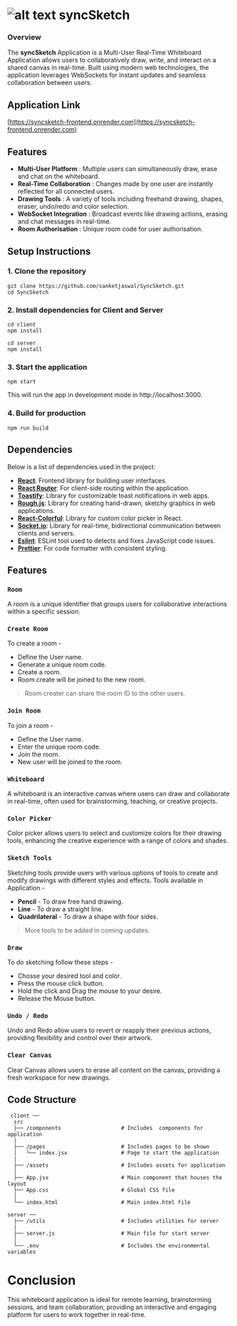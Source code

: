# ![alt text](https://img.icons8.com/color/40/sign-up.png) syncSketch 

### Overview

The **syncSketch** Application is a Multi-User Real-Time Whiteboard Application allows users to collaboratively draw, write, and interact on a shared canvas in real-time. Built using modern web technologies, the application leverages WebSockets for instant updates and seamless collaboration between users.

## Application Link

[https://syncsketch-frontend.onrender.com](https://syncsketch-frontend.onrender.com)

## Features

- **Multi-User Platform** : Multiple users can simultaneously draw, erase and chat on the whiteboard.
- **Real-Time Collaboration** : Changes made by one user are instantly reflected for all connected users.
- **Drawing Tools** : A variety of tools including freehand drawing, shapes, eraser, undo/redo and color selection.
- **WebSocket Integration** : Broadcast events like drawing actions, erasing and chat messages in real-time.
- **Room Authorisation** : Unique room code for user authorisation.


## Setup Instructions

### 1. Clone the repository

```shell
git clone https://github.com/sanketjaswal/SyncSketch.git
cd SyncSketch
```

### 2. Install dependencies for Client and Server

```shell
cd client
npm install

cd server
npm install
```

### 3. Start the application

```shell
npm start
```

This will run the app in development mode in http://localhost:3000.

### 4. Build for production

```shell
npm run build
```

## Dependencies

Below is a list of dependencies used in the project:

- **[React](https://www.npmjs.com/package/react)**: Frontend library for building user interfaces.
- **[React Router](https://www.npmjs.com/package/react-router-dom)**: For client-side routing within the application.
- **[Toastify](https://www.npmjs.com/package/toastify)**: Library for customizable toast notifications in web apps.
- **[Rough.js](https://roughjs.com/)**: Library for creating hand-drawn, sketchy graphics in web applications.
- **[React-Colorful](https://www.npmjs.com/package/react-colorful)**: Library for custom color picker in React.
- **[Socket.io](https://www.npmjs.com/package/scoketio)**: Library for real-time, bidirectional communication between clients and servers.
- **[Eslint](https://www.npmjs.com/package/eslint)**: ESLint tool used to detects and fixes JavaScript code issues.
- **[Prettier](https://www.npmjs.com/package/prettier)**: For code formatter with consistent styling.

## Features

### `Room` 

A room is a unique identifier that groups users for collaborative interactions within a specific session.

### `Create Room`

To create a room -
   - Define the User name.
   - Generate a unique room code.
   - Create a room. 
   - Room create will be joined to the new room.
 
> Room creater can share the room ID to the other users.

### `Join Room`

To join a room -
   - Define the User name.
   - Enter the unique room code.
   - Join the room. 
   - New user will be joined to the room.

### `Whiteboard`

A whiteboard is an interactive canvas where users can draw and collaborate in real-time, often used for brainstorming, teaching, or creative projects.

### `Color Picker`

Color picker allows users to select and customize colors for their drawing tools, enhancing the creative experience with a range of colors and shades.

### `Sketch Tools`

Sketching tools provide users with various options of tools to create and modify drawings with different styles and effects.
Tools available in Application -
   - **Pencil** - To draw free hand drawing.
   - **Line** - To draw a straight line.
   - **Quadrilateral** - To draw a shape with four sides.

> More tools to be added in coming updates.

### `Draw`

To do sketching follow these steps -
   - Chosse your desired tool and color.
   - Press the mouse click button.
   - Hold the click and Drag the mouse to your desire. 
   - Release the Mouse button.

### `Undo / Redo`

Undo and Redo allow users to revert or reapply their previous actions, providing flexibility and control over their artwork.

### `Clear Canvas`

Clear Canvas allows users to erase all content on the canvas, providing a fresh workspace for new drawings.

## Code Structure

```shell
 client ──
  src
  ├── /components                   # Includes  components for application
  |
  ├── /pages                        # Includes pages to be shown
  │   └── index.jsx                 # Page to start the application
  |
  ├── /assets                       # Includes assets for application
  │
  ├── App.jsx                       # Main component that houses the layout
  ├── App.css                       # Global CSS file
  │
  └── index.html                    # Main index.html file

server ──
  ├── /utils                        # Includes utilities for server
  |
  ├── server.js                     # Main file for start server 
  │
  └── .env                          # Includes the environmental variables
```



# Conclusion

This whiteboard application is ideal for remote learning, brainstorming sessions, and team collaboration, providing an interactive and engaging platform for users to work together in real-time.
